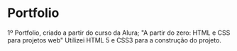 # Portfolio
1º Portfolio, criado a partir do curso da Alura; "A partir do zero: HTML e CSS para projetos web"
Utilizei HTML 5 e CSS3 para a construção do projeto. 
